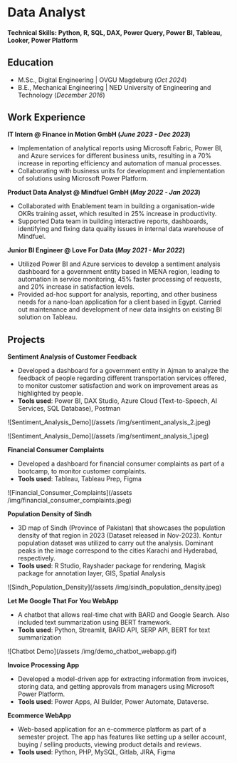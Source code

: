 # Data Analyst

#### Technical Skills: Python, R, SQL, DAX, Power Query, Power BI, Tableau, Looker, Power Platform 

## Education
- M.Sc., Digital Engineering | OVGU Magdeburg (_Oct 2024_)								       		
- B.E., Mechanical Engineering	| NED University of Engineering and Technology (_December 2016_)	 			        		

## Work Experience
**IT Intern @ Finance in Motion GmbH (_June 2023 - Dec 2023_)**
- Implementation of analytical reports using Microsoft Fabric, Power BI, and Azure services for different business units, resulting in a 70% increase in reporting efficiency and automation of manual processes.
- Collaborating with business units for development and implementation of solutions using Microsoft Power Platform.

**Product Data Analyst @ Mindfuel GmbH (_May 2022 - Jan 2023_)**
- Collaborated with Enablement team in building a organisation-wide OKRs training asset, which resulted in 25% increase in productivity.
- Supported Data team in building interactive reports, dashboards, identifying and fixing data quality issues in internal data warehouse of Mindfuel.

**Junior BI Engineer @ Love For Data (_May 2021 - Mar 2022_)**
- Utilized Power BI and Azure services to develop a sentiment analysis dashboard for a government entity based in MENA region, leading to automation in service monitoring, 45% faster processing of requests, and 20% increase in satisfaction levels.
- Provided ad-hoc support for analysis, reporting, and other business needs for a nano-loan application for a client based in Egypt. Carried out maintenance and development of new data insights on existing BI solution on Tableau.

## Projects
**Sentiment Analysis of Customer Feedback**
- Developed a dashboard for a government entity in Ajman to analyze the feedback of people regarding different transportation services offered, to monitor customer satisfaction and work on improvement areas as highlighted by people.
- **Tools used**: Power BI, DAX Studio, Azure Cloud (Text-to-Speech, AI Services, SQL Database), Postman

![Sentiment_Analysis_Demo](/assets /img/sentiment_analysis_2.jpeg)

![Sentiment_Analysis_Demo](/assets /img/sentiment_analysis_1.jpeg)

**Financial Consumer Complaints**
- Developed a dashboard for financial consumer complaints as part of a bootcamp, to monitor customer complaints.
- **Tools used**: Tableau, Tableau Prep, Figma

![Financial_Consumer_Complaints](/assets /img/financial_consumer_complaints.jpeg) 

**Population Density of Sindh**
- 3D map of Sindh (Province of Pakistan) that showcases the population density of that region in 2023 (Dataset released in Nov-2023). Kontur population dataset was utilized to carry out the analysis. Dominant peaks in the image correspond to the cities Karachi and Hyderabad, respectively.
- **Tools used**: R Studio, Rayshader package for rendering, Magisk package for annotation layer, GIS, Spatial Analysis

![Sindh_Population_Density](/assets /img/sindh_population_density.jpeg)

**Let Me Google That For You WebApp**
- A chatbot that allows real-time chat with BARD and Google Search. Also included text summarization using BERT framework.
- **Tools used**: Python, Streamlit, BARD API, SERP API, BERT for text summarization

![Chatbot Demo](/assets /img/demo_chatbot_webapp.gif)

**Invoice Processing App**
- Developed a model-driven app for extracting information from invoices, storing data, and getting approvals from managers using Microsoft Power Platform.
- **Tools used**: Power Apps, AI Builder, Power Automate, Dataverse.

**Ecommerce WebApp**
- Web-based application for an e-commerce platform as part of a semester project. The app has features like setting up a seller account, buying / selling products, viewing product details and reviews.
- **Tools used**: Python, PHP, MySQL, Gitlab, JIRA, Figma
